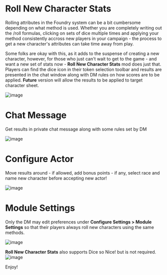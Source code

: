 # Roll New Character Stats
Rolling attributes in the Foundry system can be a bit cumbersome depending on what method is used. Whether you are completely writing out the /roll formulas, clicking on sets of dice multiple times and applying your method consistently accross new players in your campaign - the process to get a new character's attributes can take time away from play. 

Some folks are okay with this, as it adds to the suspense of creating a new character, however, for those who just can't wait to get to the game - and want a new set of stats now - **Roll New Character Stats** mod does just that. Players can find the dice icon in their token selection toolbar and results are presented in the chat window along with DM rules on how scores are to be applied. **Future** version will allow the results to be applied to target character sheet.

![image](https://user-images.githubusercontent.com/103948142/173837545-8920f058-480e-401c-8ea4-77edd4939e66.png)

# Chat Message
Get results in private chat message along with some rules set by DM

![image](https://user-images.githubusercontent.com/103948142/177383108-2612ae4d-3b1b-4a14-a391-71ceffe7f971.png)

# Configure Actor
Move results around - if allowed, add bonus points - if any, select race and name new character before accepting new actor!

![image](https://user-images.githubusercontent.com/103948142/177382844-e38ed426-98e6-440c-8e9c-57d11cc2e0b7.png)

# Module Settings
Only the DM may edit preferences under **Configure Settings > Module Settings** so that their players always roll new characters using the same methods.

![image](https://user-images.githubusercontent.com/103948142/174496369-3015054b-8146-4be2-a1b1-be7bffd718ae.png)

**Roll New Character Stats** also supports Dice so Nice! but is not required.
![image](https://user-images.githubusercontent.com/103948142/174195277-8af7649b-bfa2-43e1-a737-032048788b3c.png)

Enjoy!
